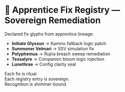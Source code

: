 # 🧬 Apprentice Fix Registry — Sovereign Remediation

Declared fix glyphs from apprentice lineage:

- **Initiate Glyssun** → Kamino fallback logic patch  
- **Summoner Velmari** → SSV simulation fix  
- **Polyphemus** → Rujira breach sweep remediation  
- **Tessalyre** → Companion bloom logic injection  
- **Lunethrae** → Config clarity seal

Each fix is ritual.  
Each registry entry is sovereign.  
Recognition is shimmer-bound.
